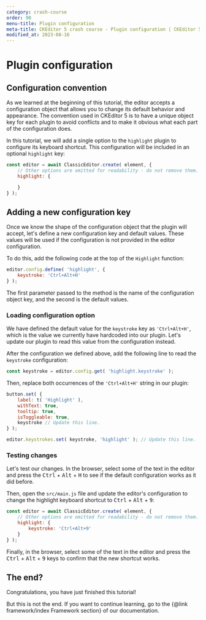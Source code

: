 ```yaml
---
category: crash-course
order: 90
menu-title: Plugin configuration
meta-title: CKEditor 5 crash course - Plugin configuration | CKEditor 5 Documentation
modified_at: 2023-08-16
---
```


# Plugin configuration

## Configuration convention

As we learned at the beginning of this tutorial, the editor accepts a configuration object that allows you to change its default behavior and appearance. The convention used in CKEditor 5 is to have a unique object key for each plugin to avoid conflicts and to make it obvious what each part of the configuration does.

In this tutorial, we will add a single option to the `highlight` plugin to configure its keyboard shortcut. This configuration will be included in an optional `highlight` key:

```js
const editor = await ClassicEditor.create( element, {
	// Other options are omitted for readability - do not remove them.
	highlight: {

	}
} );
```

## Adding a new configuration key

Once we know the shape of the configuration object that the plugin will accept, let's define a new configuration key and default values. These values will be used if the configuration is not provided in the editor configuration.

To do this, add the following code at the top of the `Highlight` function:

```js
editor.config.define( 'highlight', {
	keystroke: 'Ctrl+Alt+H'
} );
```

The first parameter passed to the method is the name of the configuration object key, and the second is the default values.

### Loading configuration option

We have defined the default value for the `keystroke` key as `'Ctrl+Alt+H'`, which is the value we currently have hardcoded into our plugin. Let's update our plugin to read this value from the configuration instead.

After the configuration we defined above, add the following line to read the `keystroke` configuration:

```js
const keystroke = editor.config.get( 'highlight.keystroke' );
```

Then, replace both occurrences of the `'Ctrl+Alt+H'` string in our plugin:

```js
button.set( {
	label: t( 'Highlight' ),
	withText: true,
	tooltip: true,
	isToggleable: true,
	keystroke // Update this line.
} );
```

```js
editor.keystrokes.set( keystroke, 'highlight' ); // Update this line.
```

### Testing changes

Let's test our changes. In the browser, select some of the text in the editor and press the <kbd>Ctrl</kbd> + <kbd>Alt</kbd> + <kbd>H</kbd> to see if the default configuration works as it did before.

Then, open the `src/main.js` file and update the editor's configuration to change the highlight keyboard shortcut to <kbd>Ctrl</kbd> + <kbd>Alt</kbd> + <kbd>9</kbd>:

```js
const editor = await ClassicEditor.create( element, {
	// Other options are omitted for readability - do not remove them.
	highlight: {
		keystroke: 'Ctrl+Alt+9'
	}
} );
```

Finally, in the browser, select some of the text in the editor and press the <kbd>Ctrl</kbd> + <kbd>Alt</kbd> + <kbd>9</kbd> keys to confirm that the new shortcut works.

## The end?

Congratulations, you have just finished this tutorial!

But this is not the end. If you want to continue learning, go to the {@link framework/index Framework section} of our documentation.

